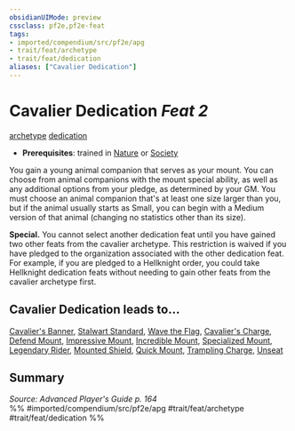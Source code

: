 ```yaml
---
obsidianUIMode: preview
cssclass: pf2e,pf2e-feat
tags:
- imported/compendium/src/pf2e/apg
- trait/feat/archetype
- trait/feat/dedication
aliases: ["Cavalier Dedication"]
---
```

# Cavalier Dedication  *Feat 2*  
[archetype](archetype.md)  [dedication](dedication.md)  

- **Prerequisites**: trained in [Nature](../skills.md#Nature) or [Society](../skills.md#Society)

You gain a young animal companion that serves as your mount. You can choose from animal companions with the mount special ability, as well as any additional options from your pledge, as determined by your GM. You must choose an animal companion that's at least one size larger than you, but if the animal usually starts as Small, you can begin with a Medium version of that animal (changing no statistics other than its size).

**Special.** You cannot select another dedication feat until you have gained two other feats from the cavalier archetype. This restriction is waived if you have pledged to the organization associated with the other dedication feat. For example, if you are pledged to a Hellknight order, you could take Hellknight dedication feats without needing to gain other feats from the cavalier archetype first.

## Cavalier Dedication leads to...

[Cavalier's Banner](cavaliers-banner-apg.md), [Stalwart Standard](stalwart-standard-lokl.md), [Wave the Flag](wave-the-flag-lokl.md), [Cavalier's Charge](cavaliers-charge-apg.md), [Defend Mount](defend-mount-apg.md), [Impressive Mount](impressive-mount-apg.md), [Incredible Mount](incredible-mount-apg.md), [Specialized Mount](specialized-mount-apg.md), [Legendary Rider](legendary-rider-apg.md), [Mounted Shield](mounted-shield-apg.md), [Quick Mount](quick-mount-apg.md), [Trampling Charge](trampling-charge-apg.md), [Unseat](unseat-apg.md)

## Summary

*Source: Advanced Player's Guide p. 164*  
%% #imported/compendium/src/pf2e/apg #trait/feat/archetype #trait/feat/dedication %%
